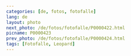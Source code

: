 ```yaml
---
categories: [de, fotos, fotofalle]
lang: de
layout: photo
next_photo: /de/fotos/fotofalle/P0000422.html
picname: P0000423
prev_photo: /de/fotos/fotofalle/P0000424.html
tags: [Fotofalle, Leopard]
---
```

